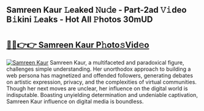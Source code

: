 ## Samreen Kaur 𝙻eaked 𝙽u𝚍e - Part-2ad 𝚅𝚒deo B𝚒kini 𝙻eaks - Hot All 𝙿hotos 30mUD

# <h2><a href="http://ld4wucu.urlbe.top/?page=Samreen+Kaur">🔗🔗👉👉 Samreen Kaur P𝚑oto𝚜Vid𝚎o</a></h2>

[![Samreen Kaur](https://i.imgur.com/eBuTRDB.gif)](http://ld4wucu.urlbe.top/?page=Samreen+Kaur)
Samreen Kaur, a multifaceted and paradoxical figure, challenges simple understanding. Her unorthodox approach to building a web persona has magnetized and offended followers, generating debates on artistic expression, privacy, and the complexities of virtual communities. Though her next moves are unclear, her influence on the digital world is indisputable. Boasting unyielding determination and undeniable captivation, Samreen Kaur influence on digital media is boundless.
